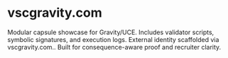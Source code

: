 # vscgravity.com
Modular capsule showcase for Gravity/UCE. Includes validator scripts, symbolic signatures, and execution logs. External identity scaffolded via vscgravity.com.. Built for consequence-aware proof and recruiter clarity.
